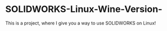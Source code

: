 # SOLIDWORKS-Linux-Wine-Version-
This is a project, where I give you a way to use SOLIDWORKS on Linux! 
